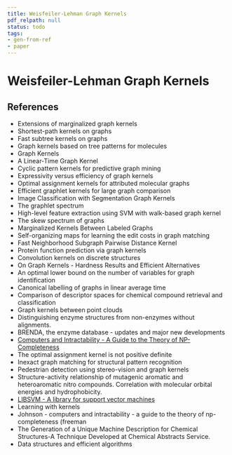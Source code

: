```yaml
---
title: Weisfeiler-Lehman Graph Kernels
pdf_relpath: null
status: todo
tags:
- gen-from-ref
- paper
---
```


# Weisfeiler-Lehman Graph Kernels

## References

- Extensions of marginalized graph kernels
- Shortest-path kernels on graphs
- Fast subtree kernels on graphs
- Graph kernels based on tree patterns for molecules
- Graph Kernels
- A Linear-Time Graph Kernel
- Cyclic pattern kernels for predictive graph mining
- Expressivity versus efficiency of graph kernels
- Optimal assignment kernels for attributed molecular graphs
- Efficient graphlet kernels for large graph comparison
- Image Classification with Segmentation Graph Kernels
- The graphlet spectrum
- High-level feature extraction using SVM with walk-based graph kernel
- The skew spectrum of graphs
- Marginalized Kernels Between Labeled Graphs
- Self-organizing maps for learning the edit costs in graph matching
- Fast Neighborhood Subgraph Pairwise Distance Kernel
- Protein function prediction via graph kernels
- Convolution kernels on discrete structures
- On Graph Kernels - Hardness Results and Efficient Alternatives
- An optimal lower bound on the number of variables for graph identification
- Canonical labelling of graphs in linear average time
- Comparison of descriptor spaces for chemical compound retrieval and classification
- Graph kernels between point clouds
- Distinguishing enzyme structures from non-enzymes without alignments.
- BRENDA, the enzyme database - updates and major new developments
- [Computers and Intractability - A Guide to the Theory of NP-Completeness](./computers-and-intractability-a-guide-to-the-theory-of-np-completeness.md)
- The optimal assignment kernel is not positive definite
- Inexact graph matching for structural pattern recognition
- Pedestrian detection using stereo-vision and graph kernels
- Structure-activity relationship of mutagenic aromatic and heteroaromatic nitro compounds. Correlation with molecular orbital energies and hydrophobicity.
- [LIBSVM - A library for support vector machines](./libsvm-a-library-for-support-vector-machines.md)
- Learning with kernels
- Johnson - computers and intractability - a guide to the theory of np- completeness (freeman
- The Generation of a Unique Machine Description for Chemical Structures-A Technique Developed at Chemical Abstracts Service.
- Data structures and efficient algorithms
